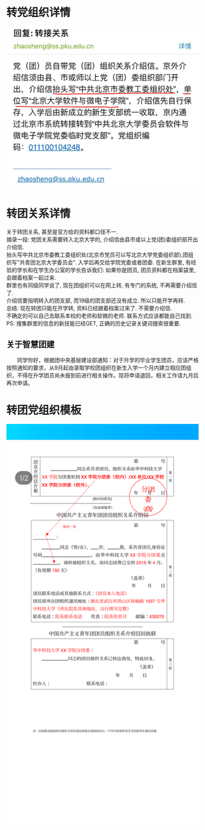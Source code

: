 # 转党组织详情
<img src="介绍信抬头和接受单位.png" width="800px"/>

# 转团关系详情
关于转团关系, 甚至是官方给的资料都口径不一.  
摘录一段: 党团关系需要转入北京大学的, 介绍信由县市或以上党(团)委组织部开出介绍信.  
抬头写中共北京市委教工委组织处(北京市党员可以写北京大学党委组织部),团组织写"共青团北京大学委员会". 入学后再交给学院党委或者团委. 
在新生群里, 有经验的学长和在学生办公室的学长告诉我们: 
如果你是团员, 团员资料都在档案袋里, 会跟着档案一起过来.  
群里也有同级同学说了, 现在团组织可以在网上转, 有专门的系统, 不再需要介绍信了.  
介绍信要指明转入的团支部, 而19级的团支部还没有成立. 所以只能开学再转.  
总结: 现在转团只能在开学转, 资料已经跟着档案过来了. 不需要介绍信.  
不确定的可以自己去联系本校的老师和软微的老师. 联系方式应该都能自己找到.    
PS: 搜集群里的信息的新技能已经GET, 正确的历史记录关键词搜索很重要.  

## 关于智慧团建
　　同学你好，根据团中央基层建设部通知：对于升学的毕业学生团员，应该严格按照通知的要求，从9月起由录取学校团组织在新生入学一个月内建立相应团组织，不得在升学团员尚未报到前进行相关操作。现将申请退回，相关工作请九月后再次申请。 

# 转团党组织模板
<img src="转党团组织模板.png" width="800px"/>
